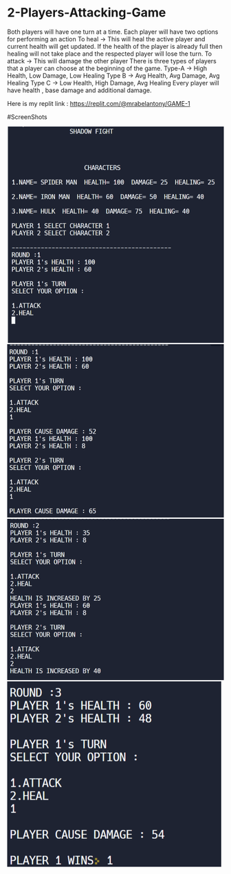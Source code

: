 # 2-Players-Attacking-Game
 
Both players will have one turn at a time.
Each player will have two options for performing an action
To heal -> This will heal the active player and current health will get updated. If the health of the player is already full then healing will not take place and the respected player will lose the turn.
To attack -> This will damage the other player 
There is three types of players that a player can choose at the beginning of the game.
Type-A -> High Health, Low Damage, Low Healing
Type B -> Avg Health, Avg Damage, Avg Healing
Type C -> Low Health, High Damage, Avg Healing
Every player will have health , base damage and additional damage.

Here is my replit link : https://replit.com/@mrabelantony/GAME-1


#ScreenShots

![Capture1](/ScreenShots/1.png)
![Capture1](/ScreenShots/2.png)
![Capture1](/ScreenShots/3.png)
![Capture1](/ScreenShots/4.png)


